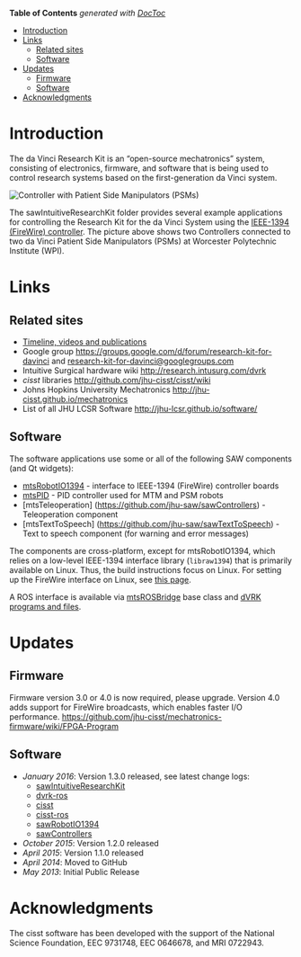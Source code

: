 <!-- START doctoc generated TOC please keep comment here to allow auto update -->
<!-- DON'T EDIT THIS SECTION, INSTEAD RE-RUN doctoc TO UPDATE -->
**Table of Contents**  *generated with [DocToc](http://doctoc.herokuapp.com/)*

- [Introduction](#introduction)
- [Links](#links)
  - [Related sites](#related-sites)
  - [Software](#software)
- [Updates](#updates)
  - [Firmware](#firmware)
  - [Software](#software-1)
- [Acknowledgments](#acknowledgments)

<!-- END doctoc generated TOC please keep comment here to allow auto update -->

# Introduction

The da Vinci Research Kit is an “open-source mechatronics” system, consisting of electronics, firmware, and software that is being used to control research systems based on the first-generation da Vinci system.

![Controller with Patient Side Manipulators (PSMs)](/jhu-dvrk/sawIntuitiveResearchKit/wiki/ControllerWithPSM.jpg)

The sawIntuitiveResearchKit folder provides several example applications for controlling the Research Kit for the da Vinci System using the [IEEE-1394 (FireWire) controller](http://jhu-cisst.github.io/mechatronics/). The picture above shows two Controllers connected to two da Vinci Patient Side Manipulators (PSMs) at Worcester Polytechnic Institute (WPI).

# Links

## Related sites

* [Timeline, videos and publications](/jhu-dvrk/sawIntuitiveResearchKit/wiki/Timeline)
* Google group https://groups.google.com/d/forum/research-kit-for-davinci and research-kit-for-davinci@googlegroups.com
* Intuitive Surgical hardware wiki http://research.intusurg.com/dvrk
* *cisst* libraries http://github.com/jhu-cisst/cisst/wiki
* Johns Hopkins University Mechatronics http://jhu-cisst.github.io/mechatronics
* List of all JHU LCSR Software http://jhu-lcsr.github.io/software/

## Software

The software applications use some or all of the following SAW components (and Qt widgets):
* [mtsRobotIO1394](https://github.com/jhu-saw/sawRobotIO1394) - interface to IEEE-1394 (FireWire) controller boards
* [mtsPID](https://github.com/jhu-saw/sawControllers) - PID controller used for MTM and PSM robots
* [mtsTeleoperation] (https://github.com/jhu-saw/sawControllers) - Teleoperation component
* [mtsTextToSpeech] (https://github.com/jhu-saw/sawTextToSpeech) - Text to speech component (for warning and error messages)

The components are cross-platform, except for mtsRobotIO1394, which relies on a low-level IEEE-1394 interface library (`libraw1394`) that is primarily available on Linux. Thus, the build instructions focus on Linux. For setting up the FireWire interface on Linux, see [this page](/jhu-cisst/mechatronics-software/wiki/Development-Environment).

A ROS interface is available via [mtsROSBridge](https://github.com/jhu-cisst/cisst-ros) base class and [dVRK programs and files](https://github.com/jhu-dvrk/dvrk-ros).

# Updates

## Firmware

Firmware version 3.0 or 4.0 is now required, please upgrade.  Version 4.0 adds support for FireWire broadcasts, which enables faster I/O performance.
https://github.com/jhu-cisst/mechatronics-firmware/wiki/FPGA-Program 

## Software

* *January 2016*: Version 1.3.0 released, see latest change logs:
  * [sawIntuitiveResearchKit](https://github.com/jhu-dvrk/sawIntuitiveResearchKit/blob/master/CHANGELOG.md)
  * [dvrk-ros](https://github.com/jhu-dvrk/dvrk-ros/blob/master/CHANGELOG.md)
  * [cisst](https://github.com/jhu-cisst/cisst/blob/master/CHANGELOG.md)
  * [cisst-ros](https://github.com/jhu-cisst/cisst-ros/blob/master/CHANGELOG.md)
  * [sawRobotIO1394](https://github.com/jhu-saw/sawRobotIO1394/blob/master/CHANGELOG.md)
  * [sawControllers](https://github.com/jhu-saw/sawControllers/blob/master/CHANGELOG.md)
* *October 2015*: Version 1.2.0 released
* *April 2015*: Version 1.1.0 released
* *April 2014*: Moved to GitHub
* *May 2013*: Initial Public Release

# Acknowledgments

The cisst software has been developed with the support of the National Science Foundation, EEC 9731748, EEC 0646678, and MRI 0722943.